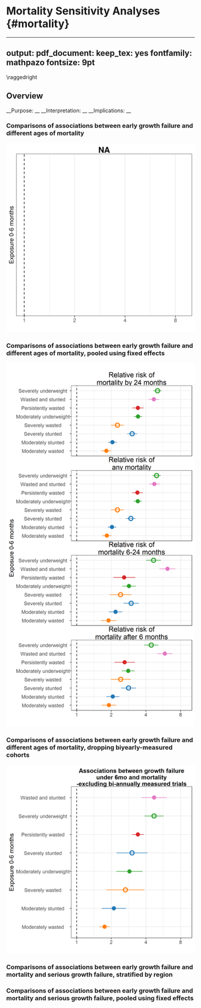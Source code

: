 # Mortality Sensitivity Analyses {#mortality}

---
output:
  pdf_document:
    keep_tex: yes
fontfamily: mathpazo
fontsize: 9pt
---

\raggedright




## Overview

__Purpose: __
__Interpretation: __
__Implications: __



### Comparisons of associations between early growth failure and different ages of mortality 

<img src="figures//risk-factor/fig-mort-RR.png" width="780" />


### Comparisons of associations between early growth failure and different ages of mortality, pooled using fixed effects

<img src="figures//risk-factor/fig-mort-RR-time-death_FE.png" width="780" />


### Comparisons of associations between early growth failure and different ages of mortality, dropping biyearly-measured cohorts 

<img src="figures//risk-factor/fig-mort-RR-sens.png" width="780" />


### Comparisons of associations between early growth failure and mortality and serious growth failure, stratified  by region





### Comparisons of associations between early growth failure and mortality and serious growth failure, pooled using fixed effects






<!-- ### Other -->

<!-- ```{r, echo = FALSE} -->


<!-- include_graphics(paste0(fig_dir, "/risk-factor/fig-mort+morb-RR.png")) -->
<!-- include_graphics(paste0(fig_dir, "/risk-factor/fig-mort+morb-RR_FE.png")) -->
<!-- include_graphics(paste0(fig_dir, "/risk-factor/fig-mort-024.png")) -->
<!-- include_graphics(paste0(fig_dir, "/risk-factor/fig-mort-024_FE.png")) -->
<!-- include_graphics(paste0(fig_dir, "/risk-factor/fig-mort-RR.png")) -->

<!-- ``` -->
